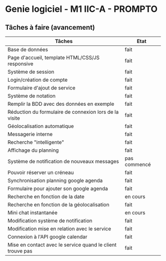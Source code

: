 Genie logiciel - M1 IIC-A - PROMPTO
===================================

Tâches à faire (avancement)
---------------------------

|Tâches                                                       | Etat          |
|-------------------------------------------------------------|---------------|
|Base de données                                              | fait          |
|Page d'accueil, template HTML/CSS/JS responsive              | fait          |
|Système de session                                           | fait          |
|Login/création de compte                                     | fait          |
|Formulaire d'ajout de service                                | fait          |
|Système de notation                                          | fait          |
|Remplir la BDD avec des données en exemple                   | fait          |
|Réduction du formulaire de connexion lors de la visite       | fait          |
|Géolocalisation automatique                                  | fait          |
|Messagerie interne                                           | fait          |
|Recherche "intelligente"                                     | fait          |
|Affichage du planning                                        | fait          |
|Système de notification de nouveaux messages                 | pas commencé  |
|Pouvoir réserver un créneau                                  | fait          |
|Synchronisation planning google agenda                       | fait          |
|Formulaire pour ajouter son google agenda                    | fait          |
|Recherche en fonction de la date                             | en cours      |
|Recherche en fonction de la géolocalisation                  | fait          |
|Mini chat instantanée                                        | en cours      |
|Modification système de notification                         | fait          |
|Modification mise en relation avec le service                | fait          |
|Connexion à l'API google calendar                            | fait          |
|Mise en contact avec le service quand le client trouve pas   | fait          |